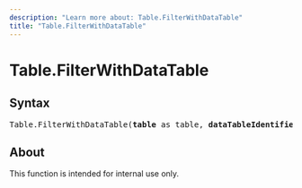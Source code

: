```yaml
---
description: "Learn more about: Table.FilterWithDataTable"
title: "Table.FilterWithDataTable"
---
```

# Table.FilterWithDataTable

## Syntax

<pre>
Table.FilterWithDataTable(<b>table</b> as table, <b>dataTableIdentifier</b> as text) as any
</pre>

## About

This function is intended for internal use only.
